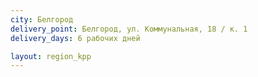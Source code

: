 ```yaml
---
city: Белгород
delivery_point: Белгород, ул. Коммунальная, 18 / к. 1
delivery_days: 6 рабочих дней

layout: region_kpp
---
```

